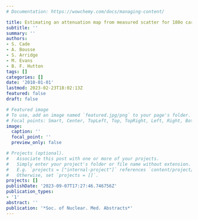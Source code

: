 ```yaml
---
# Documentation: https://wowchemy.com/docs/managing-content/

title: Estimating an attenuation map from measured scatter for 180o cardiac SPECT
subtitle: ''
summary: ''
authors:
- S. Cade
- A. Bousse
- S. Arridge
- M. Evans
- B. F. Hutton
tags: []
categories: []
date: '2010-01-01'
lastmod: 2023-02-23T18:02:13Z
featured: false
draft: false

# Featured image
# To use, add an image named `featured.jpg/png` to your page's folder.
# Focal points: Smart, Center, TopLeft, Top, TopRight, Left, Right, BottomLeft, Bottom, BottomRight.
image:
  caption: ''
  focal_point: ''
  preview_only: false

# Projects (optional).
#   Associate this post with one or more of your projects.
#   Simply enter your project's folder or file name without extension.
#   E.g. `projects = ["internal-project"]` references `content/project/deep-learning/index.md`.
#   Otherwise, set `projects = []`.
projects: []
publishDate: '2023-09-07T17:27:46.746756Z'
publication_types:
- '1'
abstract: ''
publication: '*Soc. of Nuclear. Med. Abstracts*'
---
```

